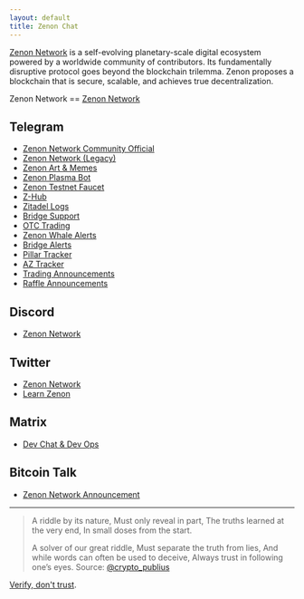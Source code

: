 ```yaml
---
layout: default
title: Zenon Chat
---
```

[Zenon Network](https://zenon.network) is a self-evolving planetary-scale digital ecosystem powered by a worldwide community of contributors. Its fundamentally disruptive protocol goes beyond the blockchain trilemma. Zenon proposes a blockchain that is secure, scalable, and achieves true decentralization.

Zenon Network == [Zenon Network](https://zenon.network) 

## Telegram
* [Zenon Network Community Official](https://t.me/zenonofficial)
* [Zenon Network (Legacy)](https://t.me/zenonnetwork)
* [Zenon Art & Memes](https://t.me/Zenon_Art)
* [Zenon Plasma Bot](https://t.me/plasmapoints_bot)
* [Zenon Testnet Faucet](https://t.me/znn_faucet_bot)
* [Z-Hub](https://t.me/)
* [Zitadel Logs](https://t.me/Zitadel)
* [Bridge Support](https://t.me/nom_mt)
* [OTC Trading](https://t.me/znnotc)
* [Zenon Whale Alerts](https://t.me/zenonwhalealerts)
* [Bridge Alerts](https://t.me/zenon_bridge_alerts)
* [Pillar Tracker](https://t.me/pillar_tracker)
* [AZ Tracker](https://t.me/az_tracker)
* [Trading Announcements](https://t.me/wZNN_wQSR)
* [Raffle Announcements](https://t.me/zenonraffle)

## Discord
* [Zenon Network](https://discord.com/invite/zenonnetwork)

## Twitter
* [Zenon Network](https://x.com/zenon_network)
* [Learn Zenon](https://x.com/learn_network)

## Matrix
* [Dev Chat & Dev Ops](https://matrix.zenon.chat)

## Bitcoin Talk
* [Zenon Network Announcement](https://bitcointalk.org/index.php?topic=5279643.msg55303681#msg55303681)

---

> A riddle by its nature,
> Must only reveal in part,
> The truths learned at the very end,
> In small doses from the start.
>
> A solver of our great riddle,
> Must separate the truth from lies,
> And while words can often be used to deceive,
> Always trust in following one’s eyes.
Source: [@crypto_publius](https://x.com/crypto_publius/status/1452886881373466626?s=61&t=F7w_h6iqnWsxIh160RzrFw)

[Verify, don't trust](https://forum.hypercore.one/t/what-is-the-difference-between-zenon-network-and-zenon-org/467).
